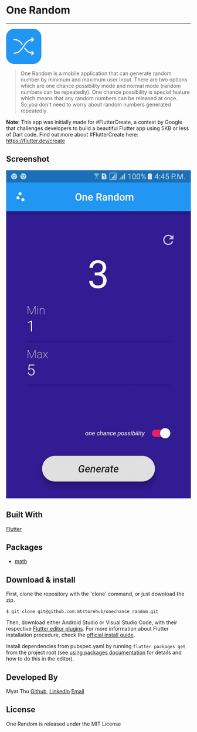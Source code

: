 # One Random
------
![logo](./icon/icon.png)

>   One Random is a mobile application that can generate random number by minimum and maximum user input. There are two options which are one chance possibility mode and normal mode (random numbers can be repeatedly). One chance possibility is special feature which means that any random numbers can be released at once. So,you don't need to worry about random numbers generated repeatedly. 

**Note**: This app was initially made for #FlutterCreate, a contest by Google that challenges developers to build a beautiful Flutter app using 5KB or less of Dart code.
Find out more about #FlutterCreate here: https://flutter.dev/create

## Screenshot
![screenshot](./icon/screenshot.jpg)

## Built With
[Flutter](https://flutter.dev/)

## Packages
* [math](https://api.dartlang.org/stable/2.2.0/dart-math/dart-math-library.html)

## Download & install
First, clone the repository with the 'clone' command, or just download the zip.

```
$ git clone git@github.com:mtstorehub/onechance_random.git
```

Then, download either Android Studio or Visual Studio Code, with their respective [Flutter editor plugins](https://flutter.io/get-started/editor/). For more information about Flutter installation procedure, check the [official install guide](https://flutter.io/get-started/install/).

Install dependencies from pubspec.yaml by running `flutter packages get` from the project root (see [using packages documentation](https://flutter.io/using-packages/#adding-a-package-dependency-to-an-app) for details and how to do this in the editor).

## Developed By
Myat Thu [Github](https://github.com/mtstorehub), [LinkedIn](https://www.linkedin.com/in/myat-thu-47a973128)
[Email](myatthu2018@ucsy.edu.mm)

## License
One Random is released under the MIT License
